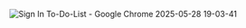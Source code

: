 ![Sign In To-Do-List - Google Chrome 2025-05-28 19-03-41](https://github.com/user-attachments/assets/06f0bb2c-ca15-45bf-ae47-813e1b912db0)
